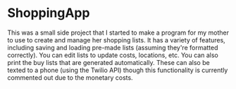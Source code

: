 # ShoppingApp

This was a small side project that I started to make a program for my mother to use to create and manage her shopping lists.
It has a variety of features, including saving and loading pre-made lists (assuming they're formatted correctly). You can edit
lists to update costs, locations, etc. You can also print the buy lists that are generated automatically. These can also be
texted to a phone (using the Twilio API) though this functionality is currently commented out due to the monetary costs.